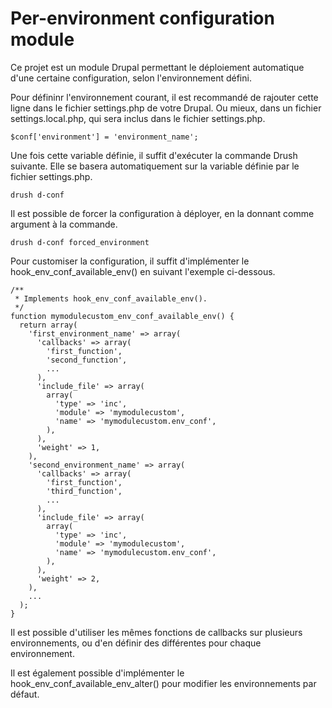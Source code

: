 Per-environment configuration module
====================================

Ce projet est un module Drupal permettant le déploiement automatique d'une certaine configuration, selon l'environnement défini.

Pour défininr l'environnement courant, il est recommandé de rajouter cette ligne dans le fichier settings.php de votre Drupal. Ou mieux, dans un fichier settings.local.php, qui sera inclus dans le fichier settings.php.

    $conf['environment'] = 'environment_name';

Une fois cette variable définie, il suffit d'exécuter la commande Drush suivante. Elle se basera automatiquement sur la variable définie par le fichier settings.php.

    drush d-conf

Il est possible de forcer la configuration à déployer, en la donnant comme argument à la commande.

    drush d-conf forced_environment

Pour customiser la configuration, il suffit d'implémenter le hook_env_conf_available_env() en suivant l'exemple ci-dessous.

    /**
     * Implements hook_env_conf_available_env().
     */
    function mymodulecustom_env_conf_available_env() {
      return array(
        'first_environment_name' => array(
          'callbacks' => array(
            'first_function',
            'second_function',
            ...
          ),
          'include_file' => array(
            array(
              'type' => 'inc',
              'module' => 'mymodulecustom',
              'name' => 'mymodulecustom.env_conf',
            ),
          ),
          'weight' => 1,
        ),
        'second_environment_name' => array(
          'callbacks' => array(
            'first_function',
            'third_function',
            ...
          ),
          'include_file' => array(
            array(
              'type' => 'inc',
              'module' => 'mymodulecustom',
              'name' => 'mymodulecustom.env_conf',
            ),
          ),
          'weight' => 2,
        ),
        ...
      );
    }

Il est possible d'utiliser les mêmes fonctions de callbacks sur plusieurs environnements, ou d'en définir des différentes pour chaque environnement.

Il est également possible d'implémenter le hook_env_conf_available_env_alter() pour modifier les environnements par défaut.
